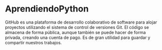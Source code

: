 # AprendiendoPython
GitHub es una plataforma de desarrollo colaborativo de software para alojar proyectos utilizando el sistema de control de versiones Git. El código se almacena de forma pública, aunque también se puede hacer de forma privada, creando una cuenta de pago.
Es de gran utilidad para guardar y compartir nuestros trabajos.
